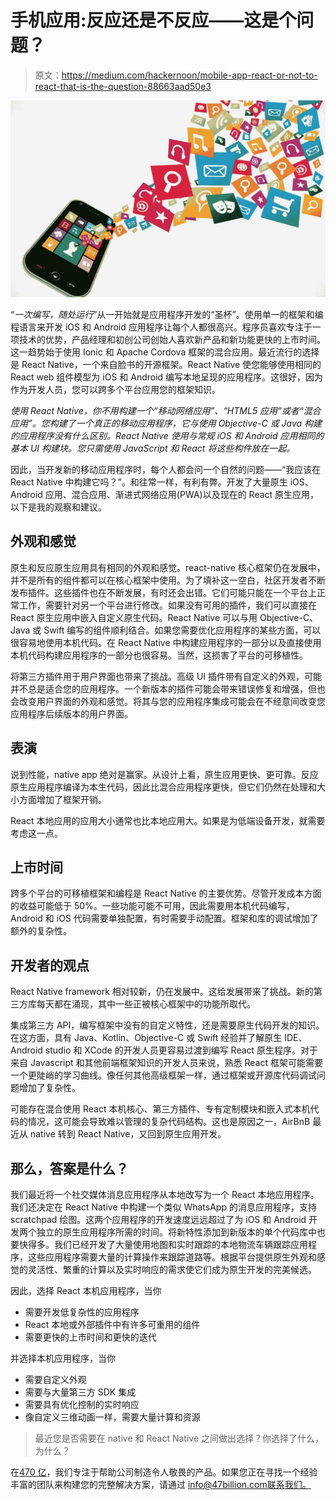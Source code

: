 # 手机应用:反应还是不反应——这是个问题？

> 原文：<https://medium.com/hackernoon/mobile-app-react-or-not-to-react-that-is-the-question-88663aad50e3>

![](img/59cf6b747b3a1862f47cdbb38774c37b.png)

“*一次编写，随处运行*”从一开始就是应用程序开发的“圣杯”。使用单一的框架和编程语言来开发 iOS 和 Android 应用程序让每个人都很高兴。程序员喜欢专注于一项技术的优势，产品经理和初创公司创始人喜欢新产品和新功能更快的上市时间。这一趋势始于使用 Ionic 和 Apache Cordova 框架的混合应用。最近流行的选择是 React Native，一个来自脸书的开源框架。React Native 使您能够使用相同的 React web 组件模型为 iOS 和 Android 编写本地呈现的应用程序。这很好，因为作为开发人员，您可以跨多个平台应用您的框架知识。

*使用 React Native，你不用构建一个“移动网络应用”、“HTML5 应用”或者“混合应用”。您构建了一个真正的移动应用程序，它与使用 Objective-C 或 Java 构建的应用程序没有什么区别。React Native 使用与常规 iOS 和 Android 应用相同的基本 UI 构建块。您只需使用 JavaScript 和 React 将这些构件放在一起。*

因此，当开发新的移动应用程序时，每个人都会问一个自然的问题——“我应该在 React Native 中构建它吗？”。和往常一样，有利有弊。开发了大量原生 iOS、Android 应用、混合应用、渐进式网络应用(PWA)以及现在的 React 原生应用，以下是我的观察和建议。

## 外观和感觉

原生和反应原生应用具有相同的外观和感觉。react-native 核心框架仍在发展中，并不是所有的组件都可以在核心框架中使用。为了填补这一空白，社区开发者不断发布插件。这些插件也在不断发展，有时还会出错。它们可能只能在一个平台上正常工作，需要针对另一个平台进行修改。如果没有可用的插件，我们可以直接在 React 原生应用中嵌入自定义原生代码。React Native 可以与用 Objective-C、Java 或 Swift 编写的组件顺利结合。如果您需要优化应用程序的某些方面，可以很容易地使用本机代码。在 React Native 中构建应用程序的一部分以及直接使用本机代码构建应用程序的一部分也很容易。当然，这损害了平台的可移植性。

将第三方插件用于用户界面也带来了挑战。高级 UI 插件带有自定义的外观，可能并不总是适合您的应用程序。一个新版本的插件可能会带来错误修复和增强，但也会改变用户界面的外观和感觉。将其与您的应用程序集成可能会在不经意间改变您应用程序后续版本的用户界面。

## 表演

说到性能，native app 绝对是赢家。从设计上看，原生应用更快、更可靠。反应原生应用程序编译为本生代码，因此比混合应用程序更快，但它们仍然在处理和大小方面增加了框架开销。

React 本地应用的应用大小通常也比本地应用大。如果是为低端设备开发，就需要考虑这一点。

## 上市时间

跨多个平台的可移植框架和编程是 React Native 的主要优势。尽管开发成本方面的收益可能低于 50%。一些功能可能不可用，因此需要用本机代码编写，Android 和 iOS 代码需要单独配置，有时需要手动配置。框架和库的调试增加了额外的复杂性。

## 开发者的观点

React Native framework 相对较新，仍在发展中。这给发展带来了挑战。新的第三方库每天都在涌现，其中一些正被核心框架中的功能所取代。

集成第三方 API，编写框架中没有的自定义特性，还是需要原生代码开发的知识。在这方面，具有 Java、Kotlin、Objective-C 或 Swift 经验并了解原生 IDE、Android studio 和 XCode 的开发人员更容易过渡到编写 React 原生程序。对于来自 Javascript 和其他前端框架知识的开发人员来说，熟悉 React 框架可能需要一个更陡峭的学习曲线。像任何其他高级框架一样，通过框架或开源库代码调试问题增加了复杂性。

可能存在混合使用 React 本机核心、第三方插件、专有定制模块和嵌入式本机代码的情况，这可能会导致难以管理的复杂代码结构。这也是原因之一，AirBnB 最近从 native 转到 React Native，又回到原生应用开发。

## 那么，答案是什么？

我们最近将一个社交媒体消息应用程序从本地改写为一个 React 本地应用程序。我们还决定在 React Native 中构建一个类似 WhatsApp 的消息应用程序，支持 scratchpad 绘图。这两个应用程序的开发速度远远超过了为 iOS 和 Android 开发两个独立的原生应用程序所需的时间。将新特性添加到新版本的单个代码库中也要快得多。我们已经开发了大量使用地图和实时跟踪的本地物流车辆跟踪应用程序，这些应用程序需要大量的计算操作来跟踪道路等。根据平台提供原生外观和感觉的灵活性、繁重的计算以及实时响应的需求使它们成为原生开发的完美候选。

因此，选择 React 本机应用程序，当你

*   需要开发低复杂性的应用程序
*   React 本地或外部插件中有许多可重用的组件
*   需要更快的上市时间和更快的迭代

并选择本机应用程序，当你

*   需要自定义外观
*   需要与大量第三方 SDK 集成
*   需要具有优化控制的实时响应
*   像自定义三维动画一样，需要大量计算和资源

> 最近您是否需要在 native 和 React Native 之间做出选择？你选择了什么，为什么？

在[470 亿](http://47billion.com)，我们专注于帮助公司制造令人敬畏的产品。如果您正在寻找一个经验丰富的团队来构建您的完整解决方案，请通过 info@47billion.com[联系我们。](mailto:info@47billion.com)
